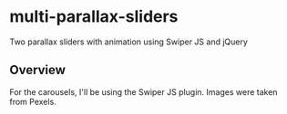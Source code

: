 # multi-parallax-sliders
Two parallax sliders with animation using Swiper JS and jQuery

## Overview
For the carousels, I'll be using the Swiper JS plugin.
Images were taken from Pexels.